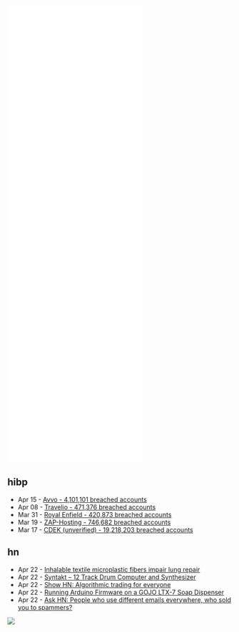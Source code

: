 ![Metrics](https://raw.githubusercontent.com/phixion/phixion/master/metrics.svg)

## hibp

<!--
for https://github.com/phixion/phixion/blob/main/.github/workflows/feeds.yml
-->
<!--START_SECTION:haveibeenpwnd-->
- Apr 15 - [Avvo - 4,101,101 breached accounts](https://haveibeenpwned.com/PwnedWebsites#Avvo)
- Apr 08 - [Travelio - 471,376 breached accounts](https://haveibeenpwned.com/PwnedWebsites#Travelio)
- Mar 31 - [Royal Enfield - 420,873 breached accounts](https://haveibeenpwned.com/PwnedWebsites#RoyalEnfield)
- Mar 19 - [ZAP-Hosting - 746,682 breached accounts](https://haveibeenpwned.com/PwnedWebsites#ZAPHosting)
- Mar 17 - [CDEK (unverified) - 19,218,203 breached accounts](https://haveibeenpwned.com/PwnedWebsites#CDEK)
<!--END_SECTION:haveibeenpwnd-->

## hn

<!--
for https://github.com/phixion/phixion/blob/main/.github/workflows/feeds.yml
-->
<!--START_SECTION:hn-->
- Apr 22 - [Inhalable textile microplastic fibers impair lung repair](https://www.biorxiv.org/content/10.1101/2021.01.25.428144v3)
- Apr 22 - [Syntakt – 12 Track Drum Computer and Synthesizer](https://www.elektron.se/products/syntakt/)
- Apr 22 - [Show HN: Algorithmic trading for everyone](https://justfor.fund)
- Apr 22 - [Running Arduino Firmware on a GOJO LTX-7 Soap Dispenser](https://github.com/zapta/misc/tree/master/soap_dispenser)
- Apr 22 - [Ask HN: People who use different emails everywhere, who sold you to spammers?](https://news.ycombinator.com/item?id=31116861)
<!--END_SECTION:hn-->

<!--
for https://yhype.me
-->
![](https://hit.yhype.me/github/profile?user_id=13013670)
